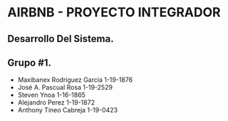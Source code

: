 # **AIRBNB - PROYECTO INTEGRADOR**
## **Desarrollo Del Sistema.**

## **Grupo #1.**

* Maxibanex Rodriguez Garcia 1-19-1876
* José A. Pascual Rosa 1-19-2529
* Steven Ynoa 1-16-1865
* Alejandro Perez 1-19-1872
* Anthony Tineo Cabreja 1-19-0423







